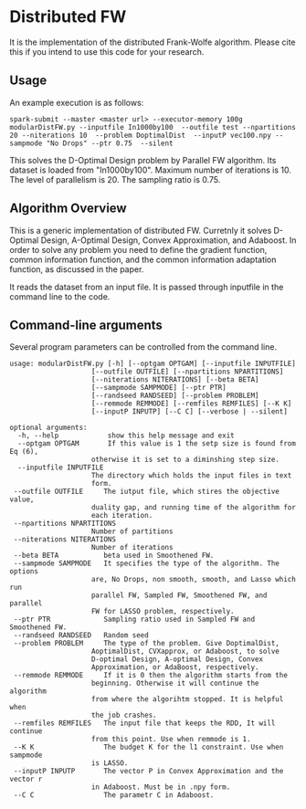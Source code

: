  Distributed FW
===========================

It is the implementation of the distributed Frank-Wolfe algorithm. Please cite this if you intend to use this code for your research.

Usage
-----
An example execution is as follows:

	spark-submit --master <master url> --executor-memory 100g modularDistFW.py --inputfile In1000by100  --outfile test --npartitions 20 --niterations 10  --problem DoptimalDist  --inputP vec100.npy --sampmode "No Drops" --ptr 0.75  --silent

This solves the D-Optimal Design problem by Parallel FW algorithm. Its dataset is loaded from "In1000by100". Maximum number of iterations is 10. The level of parallelism is 20. The sampling ratio is 0.75. 
 

Algorithm  Overview
------------------


This is a generic implementation of distributed FW. Curretnly it solves D-Optimal Design, A-Optimal Design, Convex Approximation, and Adaboost. In order to solve any problem you need to define the gradient function, common information function, and the common information adaptation function, as discussed in the paper. 

It reads the dataset from an input file. It is passed through inputfile in the command line to the code. 



Command-line arguments
----------------------
Several program parameters can be controlled from the command line.

    usage: modularDistFW.py [-h] [--optgam OPTGAM] [--inputfile INPUTFILE]
                        [--outfile OUTFILE] [--npartitions NPARTITIONS]
                        [--niterations NITERATIONS] [--beta BETA]
                        [--sampmode SAMPMODE] [--ptr PTR]
                        [--randseed RANDSEED] [--problem PROBLEM]
                        [--remmode REMMODE] [--remfiles REMFILES] [--K K]
                        [--inputP INPUTP] [--C C] [--verbose | --silent]

    optional arguments:
      -h, --help            show this help message and exit
      --optgam OPTGAM       If this value is 1 the setp size is found from Eq (6),
                        otherwise it is set to a diminshing step size.
      --inputfile INPUTFILE
                        The directory which holds the input files in text
                        form.
     --outfile OUTFILE     The iutput file, which stires the objective value,
                        duality gap, and running time of the algorithm for
                        each iteration.
     --npartitions NPARTITIONS
                        Number of partitions
     --niterations NITERATIONS
                        Number of iterations
     --beta BETA           beta used in Smoothened FW.
     --sampmode SAMPMODE   It specifies the type of the algorithm. The options
                        are, No Drops, non smooth, smooth, and Lasso which run
                        parallel FW, Sampled FW, Smoothened FW, and parallel
                        FW for LASSO problem, respectively.
     --ptr PTR             Sampling ratio used in Sampled FW and Smoothened FW.
     --randseed RANDSEED   Random seed
     --problem PROBLEM     The type of the problem. Give DoptimalDist,
                        AoptimalDist, CVXapprox, or Adaboost, to solve
                        D-optimal Design, A-optimal Design, Convex
                        Approximation, or AdaBoost, respectively.
     --remmode REMMODE     If it is 0 then the algorithm starts from the
                        beginning. Otherwise it will continue the algorithm
                        from where the algorihtm stopped. It is helpful when
                        the job crashes.
     --remfiles REMFILES   The input file that keeps the RDD, It will continue
                        from this point. Use when remmode is 1.
     --K K                 The budget K for the l1 constraint. Use when sampmode
                        is LASSO.
     --inputP INPUTP       The vector P in Convex Approximation and the vector r
                        in Adaboost. Must be in .npy form.
     --C C                 The parametr C in Adaboost.
